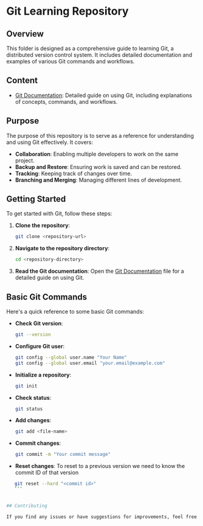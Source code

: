 # Git Learning Repository

## Overview

This folder is designed as a comprehensive guide to learning Git, a distributed version control system. It includes detailed documentation and examples of various Git commands and workflows.

## Content

- [Git Documentation](GitGuide.md): Detailed guide on using Git, including explanations of concepts, commands, and workflows.

## Purpose

The purpose of this repository is to serve as a reference for understanding and using Git effectively. It covers:

- **Collaboration**: Enabling multiple developers to work on the same project.
- **Backup and Restore**: Ensuring work is saved and can be restored.
- **Tracking**: Keeping track of changes over time.
- **Branching and Merging**: Managing different lines of development.

## Getting Started

To get started with Git, follow these steps:

1. **Clone the repository**:
    ```bash
    git clone <repository-url>
    ```

2. **Navigate to the repository directory**:
    ```bash
    cd <repository-directory>
    ```

3. **Read the Git documentation**:
    Open the [Git Documentation](GitGuide.md) file for a detailed guide on using Git.

## Basic Git Commands

Here's a quick reference to some basic Git commands:

- **Check Git version**:
    ```bash
    git --version
    ```

- **Configure Git user**:
    ```bash
    git config --global user.name "Your Name"
    git config --global user.email "your.email@example.com"
    ```

- **Initialize a repository**:
    ```bash
    git init
    ```

- **Check status**:
    ```bash
    git status
    ```

- **Add changes**:
    ```bash
    git add <file-name>
    ```

- **Commit changes**:
    ```bash
    git commit -m "Your commit message"
    ```

- **Reset changes**:
  To reset to a previous version we need to know the commit ID of that version
 ```bash
    git reset --hard "<commit id>"
    ```


## Contributing

If you find any issues or have suggestions for improvements, feel free to open an issue or submit a pull request.
